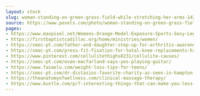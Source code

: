 ```yaml
---
layout: stock
slug: woman-standing-on-green-grass-field-while-stretching-her-arms-1435822
source: https://www.pexels.com/photo/woman-standing-on-green-grass-field-while-stretching-her-arms-1435822/
pages:
- https://www.maxpixel.net/Womens-Orange-Model-Exposure-Sports-Sexy-Legs-2322902
- https://firstbaptistcadillac.org/home/ministries/women/
- https://smoc-pt.com/father-and-daughter-step-up-for-arthritis-awareness-at-the-2018-jingle-bell-run/
- https://smoc-pt.com/press-fit-fixation-for-total-knee-replacements-hr-magazine/
- https://www.pinterest.com/cellulitethighs0231/cellulite-causes/
- https://smoc-pt.com/evan-macfarland-says-yes-playing-guitar/
- https://www.fasaelu.com/weight-loss-tips-for-teens/
- https://smoc-pt.com/dr-distasios-favorite-charity-as-seen-in-hampton-roads-physician-magazine/
- https://theanatomyofwellness.com/clinical-massage-therapy/
- https://www.bustle.com/p/7-interesting-things-that-can-make-you-less-smelly-post-workout-if-its-really-hot-out-60275
---
```

